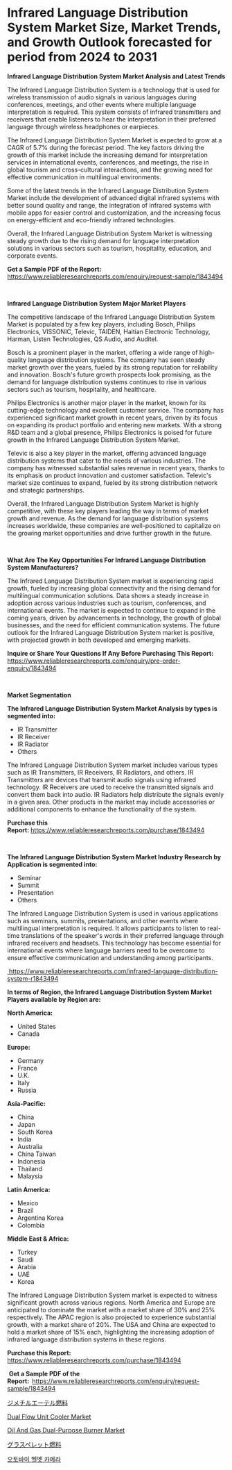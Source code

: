 <p><h1>Infrared Language Distribution System Market Size, Market Trends, and Growth Outlook forecasted for period from 2024 to 2031</h1></p><p><strong>Infrared Language Distribution System Market Analysis and Latest Trends</strong></p>
<p><p>The Infrared Language Distribution System is a technology that is used for wireless transmission of audio signals in various languages during conferences, meetings, and other events where multiple language interpretation is required. This system consists of infrared transmitters and receivers that enable listeners to hear the interpretation in their preferred language through wireless headphones or earpieces.</p><p>The Infrared Language Distribution System Market is expected to grow at a CAGR of 5.7% during the forecast period. The key factors driving the growth of this market include the increasing demand for interpretation services in international events, conferences, and meetings, the rise in global tourism and cross-cultural interactions, and the growing need for effective communication in multilingual environments.</p><p>Some of the latest trends in the Infrared Language Distribution System Market include the development of advanced digital infrared systems with better sound quality and range, the integration of infrared systems with mobile apps for easier control and customization, and the increasing focus on energy-efficient and eco-friendly infrared technologies.</p><p>Overall, the Infrared Language Distribution System Market is witnessing steady growth due to the rising demand for language interpretation solutions in various sectors such as tourism, hospitality, education, and corporate events.</p></p>
<p><strong>Get a Sample PDF of the Report:&nbsp;</strong> <a href="https://www.reliableresearchreports.com/enquiry/request-sample/1843494">https://www.reliableresearchreports.com/enquiry/request-sample/1843494</a></p>
<p>&nbsp;</p>
<p><strong>Infrared Language Distribution System Major Market Players</strong></p>
<p><p>The competitive landscape of the Infrared Language Distribution System Market is populated by a few key players, including Bosch, Philips Electronics, VISSONIC, Televic, TAIDEN, Haitian Electronic Technology, Harman, Listen Technologies, QS Audio, and Auditel.</p><p>Bosch is a prominent player in the market, offering a wide range of high-quality language distribution systems. The company has seen steady market growth over the years, fueled by its strong reputation for reliability and innovation. Bosch's future growth prospects look promising, as the demand for language distribution systems continues to rise in various sectors such as tourism, hospitality, and healthcare.</p><p>Philips Electronics is another major player in the market, known for its cutting-edge technology and excellent customer service. The company has experienced significant market growth in recent years, driven by its focus on expanding its product portfolio and entering new markets. With a strong R&D team and a global presence, Philips Electronics is poised for future growth in the Infrared Language Distribution System Market.</p><p>Televic is also a key player in the market, offering advanced language distribution systems that cater to the needs of various industries. The company has witnessed substantial sales revenue in recent years, thanks to its emphasis on product innovation and customer satisfaction. Televic's market size continues to expand, fueled by its strong distribution network and strategic partnerships.</p><p>Overall, the Infrared Language Distribution System Market is highly competitive, with these key players leading the way in terms of market growth and revenue. As the demand for language distribution systems increases worldwide, these companies are well-positioned to capitalize on the growing market opportunities and drive further growth in the future.</p></p>
<p>&nbsp;</p>
<p><strong>What Are The Key Opportunities For Infrared Language Distribution System Manufacturers?</strong></p>
<p><p>The Infrared Language Distribution System market is experiencing rapid growth, fueled by increasing global connectivity and the rising demand for multilingual communication solutions. Data shows a steady increase in adoption across various industries such as tourism, conferences, and international events. The market is expected to continue to expand in the coming years, driven by advancements in technology, the growth of global businesses, and the need for efficient communication systems. The future outlook for the Infrared Language Distribution System market is positive, with projected growth in both developed and emerging markets.</p></p>
<p><strong>Inquire or Share Your Questions If Any Before Purchasing This Report:</strong> <a href="https://www.reliableresearchreports.com/enquiry/pre-order-enquiry/1843494">https://www.reliableresearchreports.com/enquiry/pre-order-enquiry/1843494</a></p>
<p>&nbsp;</p>
<p><strong>Market Segmentation</strong></p>
<p><strong>The Infrared Language Distribution System Market Analysis by types is segmented into:</strong></p>
<p><ul><li>IR Transmitter</li><li>IR Receiver</li><li>IR Radiator</li><li>Others</li></ul></p>
<p><p>The Infrared Language Distribution System market includes various types such as IR Transmitters, IR Receivers, IR Radiators, and others. IR Transmitters are devices that transmit audio signals using infrared technology. IR Receivers are used to receive the transmitted signals and convert them back into audio. IR Radiators help distribute the signals evenly in a given area. Other products in the market may include accessories or additional components to enhance the functionality of the system.</p></p>
<p><strong>Purchase this Report:&nbsp;</strong><a href="https://www.reliableresearchreports.com/purchase/1843494">https://www.reliableresearchreports.com/purchase/1843494</a></p>
<p>&nbsp;</p>
<p><strong>The Infrared Language Distribution System Market Industry Research by Application is segmented into:</strong></p>
<p><ul><li>Seminar</li><li>Summit</li><li>Presentation</li><li>Others</li></ul></p>
<p><p>The Infrared Language Distribution System is used in various applications such as seminars, summits, presentations, and other events where multilingual interpretation is required. It allows participants to listen to real-time translations of the speaker's words in their preferred language through infrared receivers and headsets. This technology has become essential for international events where language barriers need to be overcome to ensure effective communication and understanding among participants.</p></p>
<p><a href="https://www.reliableresearchreports.com/infrared-language-distribution-system-r1843494">&nbsp;https://www.reliableresearchreports.com/infrared-language-distribution-system-r1843494</a></p>
<p><strong>In terms of Region, the Infrared Language Distribution System Market Players available by Region are:</strong></p>
<p>
    <p> <strong> North America: </strong>
        <ul>
            <li>United States</li>
            <li>Canada</li>
        </ul>
        </p> 
    <p> <strong> Europe: </strong>
        <ul>
            <li>Germany</li>
            <li>France</li>
            <li>U.K.</li>
            <li>Italy</li>
            <li>Russia</li>
        </ul>
        </p> 
    <p> <strong> Asia-Pacific: </strong>
        <ul>
            <li>China</li>
            <li>Japan</li>
            <li>South Korea</li>
            <li>India</li>
            <li>Australia</li>
            <li>China Taiwan</li>
            <li>Indonesia</li>
            <li>Thailand</li>
            <li>Malaysia</li>
        </ul>
        </p> 
    <p> <strong> Latin America: </strong>
        <ul>
            <li>Mexico</li>
            <li>Brazil</li>
            <li>Argentina Korea</li>
            <li>Colombia</li>
        </ul>
        </p> 
    <p> <strong> Middle East & Africa: </strong>
        <ul>
            <li>Turkey</li>
            <li>Saudi</li>
            <li>Arabia</li>
            <li>UAE</li>
            <li>Korea</li>
        </ul>
    </p>
    </p>
<p><p>The Infrared Language Distribution System market is expected to witness significant growth across various regions. North America and Europe are anticipated to dominate the market with a market share of 30% and 25% respectively. The APAC region is also projected to experience substantial growth, with a market share of 20%. The USA and China are expected to hold a market share of 15% each, highlighting the increasing adoption of infrared language distribution systems in these regions.</p></p>
<p><strong>Purchase this Report: </strong><a href="https://www.reliableresearchreports.com/purchase/1843494">https://www.reliableresearchreports.com/purchase/1843494</a></p>
<p>&nbsp;<strong>Get a Sample PDF of the Report:&nbsp;&nbsp;</strong><a href="https://www.reliableresearchreports.com/enquiry/request-sample/1843494">https://www.reliableresearchreports.com/enquiry/request-sample/1843494</a></p>
<p><strong></strong></p>
<p><p><a href="https://github.com/MosesSpinka1914/Market-Research-Report-List-1/blob/main/112371342779.md">ジメチルエーテル燃料</a></p><p><a href="https://github.com/seekum/Market-Research-Report-List-2/blob/main/dual-flow-unit-cooler-market.md">Dual Flow Unit Cooler Market</a></p><p><a href="https://github.com/timeliteaut/Market-Research-Report-List-2/blob/main/oil-and-gas-dual-purpose-burner-market.md">Oil And Gas Dual-Purpose Burner Market</a></p><p><a href="https://github.com/RudyBoyer2017/Market-Research-Report-List-1/blob/main/438473442780.md">グラスペレット燃料</a></p><p><a href="https://github.com/durgin521/Market-Research-Report-List-1/blob/main/278571139319.md">오토바이 헬멧 카메라</a></p></p>